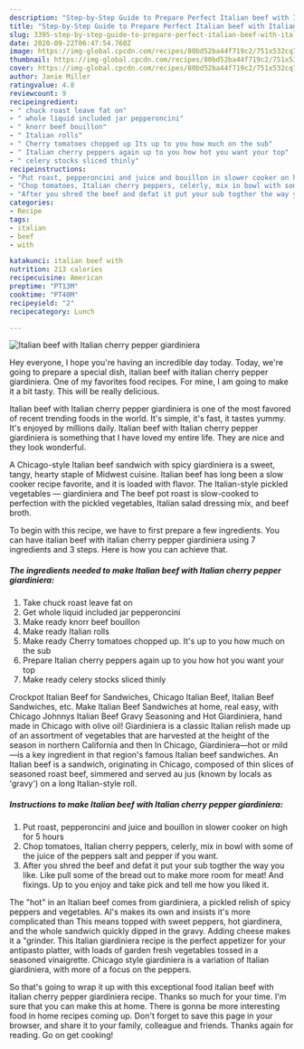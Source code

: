 ```yaml
---
description: "Step-by-Step Guide to Prepare Perfect Italian beef with Italian cherry pepper giardiniera"
title: "Step-by-Step Guide to Prepare Perfect Italian beef with Italian cherry pepper giardiniera"
slug: 3395-step-by-step-guide-to-prepare-perfect-italian-beef-with-italian-cherry-pepper-giardiniera
date: 2020-09-22T06:47:54.760Z
image: https://img-global.cpcdn.com/recipes/80bd52ba44f719c2/751x532cq70/italian-beef-with-italian-cherry-pepper-giardiniera-recipe-main-photo.jpg
thumbnail: https://img-global.cpcdn.com/recipes/80bd52ba44f719c2/751x532cq70/italian-beef-with-italian-cherry-pepper-giardiniera-recipe-main-photo.jpg
cover: https://img-global.cpcdn.com/recipes/80bd52ba44f719c2/751x532cq70/italian-beef-with-italian-cherry-pepper-giardiniera-recipe-main-photo.jpg
author: Janie Miller
ratingvalue: 4.8
reviewcount: 9
recipeingredient:
- " chuck roast leave fat on"
- " whole liquid included jar pepperoncini"
- " knorr beef bouillon"
- " Italian rolls"
- " Cherry tomatoes chopped up Its up to you how much on the sub"
- " Italian cherry peppers again up to you how hot you want your top"
- " celery stocks sliced thinly"
recipeinstructions:
- "Put roast, pepperoncini and juice and bouillon in slower cooker on high for 5 hours"
- "Chop tomatoes, Italian cherry peppers, celerly, mix in bowl with some of the juice of the peppers salt and pepper if you want."
- "After you shred the beef and defat it put your sub togther the way you like. Like pull some of the bread out to make more room for meat! And fixings. Up to you enjoy and take pick and tell me how you liked it."
categories:
- Recipe
tags:
- italian
- beef
- with

katakunci: italian beef with 
nutrition: 213 calories
recipecuisine: American
preptime: "PT13M"
cooktime: "PT40M"
recipeyield: "2"
recipecategory: Lunch

---
```



![Italian beef with Italian cherry pepper giardiniera](https://img-global.cpcdn.com/recipes/80bd52ba44f719c2/751x532cq70/italian-beef-with-italian-cherry-pepper-giardiniera-recipe-main-photo.jpg)

Hey everyone, I hope you're having an incredible day today. Today, we're going to prepare a special dish, italian beef with italian cherry pepper giardiniera. One of my favorites food recipes. For mine, I am going to make it a bit tasty. This will be really delicious.

Italian beef with Italian cherry pepper giardiniera is one of the most favored of recent trending foods in the world. It's simple, it's fast, it tastes yummy. It's enjoyed by millions daily. Italian beef with Italian cherry pepper giardiniera is something that I have loved my entire life. They are nice and they look wonderful.

A Chicago-style Italian beef sandwich with spicy giardiniera is a sweet, tangy, hearty staple of Midwest cuisine. Italian beef has long been a slow cooker recipe favorite, and it is loaded with flavor. The Italian-style pickled vegetables — giardiniera and The beef pot roast is slow-cooked to perfection with the pickled vegetables, Italian salad dressing mix, and beef broth.


To begin with this recipe, we have to first prepare a few ingredients. You can have italian beef with italian cherry pepper giardiniera using 7 ingredients and 3 steps. Here is how you can achieve that.

<!--inarticleads1-->

##### The ingredients needed to make Italian beef with Italian cherry pepper giardiniera:

1. Take  chuck roast leave fat on
1. Get  whole liquid included jar pepperoncini
1. Make ready  knorr beef bouillon
1. Make ready  Italian rolls
1. Make ready  Cherry tomatoes chopped up. It&#39;s up to you how much on the sub
1. Prepare  Italian cherry peppers again up to you how hot you want your top
1. Make ready  celery stocks sliced thinly


Crockpot Italian Beef for Sandwiches, Chicago Italian Beef, Italian Beef Sandwiches, etc. Make Italian Beef Sandwiches at home, real easy, with Chicago Johnnys Italian Beef Gravy Seasoning and Hot Giardiniera, hand made in Chicago with olive oil! Giardiniera is a classic Italian relish made up of an assortment of vegetables that are harvested at the height of the season in northern California and then In Chicago, Giardiniera—hot or mild—is a key ingredient in that region&#39;s famous Italian beef sandwiches. An Italian beef is a sandwich, originating in Chicago, composed of thin slices of seasoned roast beef, simmered and served au jus (known by locals as &#39;gravy&#39;) on a long Italian-style roll. 

<!--inarticleads2-->

##### Instructions to make Italian beef with Italian cherry pepper giardiniera:

1. Put roast, pepperoncini and juice and bouillon in slower cooker on high for 5 hours
1. Chop tomatoes, Italian cherry peppers, celerly, mix in bowl with some of the juice of the peppers salt and pepper if you want.
1. After you shred the beef and defat it put your sub togther the way you like. Like pull some of the bread out to make more room for meat! And fixings. Up to you enjoy and take pick and tell me how you liked it.


The &#34;hot&#34; in an Italian beef comes from giardiniera, a pickled relish of spicy peppers and vegetables. Al&#39;s makes its own and insists it&#39;s more complicated than This means topped with sweet peppers, hot giardinera, and the whole sandwich quickly dipped in the gravy. Adding cheese makes it a &#34;grinder. This Italian giardiniera recipe is the perfect appetizer for your antipasto platter, with loads of garden fresh vegetables tossed in a seasoned vinaigrette. Chicago style giardiniera is a variation of Italian giardiniera, with more of a focus on the peppers. 

So that's going to wrap it up with this exceptional food italian beef with italian cherry pepper giardiniera recipe. Thanks so much for your time. I'm sure that you can make this at home. There is gonna be more interesting food in home recipes coming up. Don't forget to save this page in your browser, and share it to your family, colleague and friends. Thanks again for reading. Go on get cooking!
